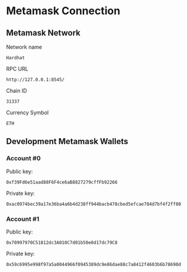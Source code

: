 # Metamask Connection

## Metamask Network

Network name

```
Hardhat
```

RPC URL

```
http://127.0.0.1:8545/
```

Chain ID

```
31337
```

Currency Symbol

```
ETH
```

## Development Metamask Wallets

### Account #0

Public key:

```
0xf39Fd6e51aad88F6F4ce6aB8827279cffFb92266
```

Private key:

```
0xac0974bec39a17e36ba4a6b4d238ff944bacb478cbed5efcae784d7bf4f2ff80
```

### Account #1

Public key:

```
0x70997970C51812dc3A010C7d01b50e0d17dc79C8
```

Private key:

```
0x59c6995e998f97a5a0044966f0945389dc9e86dae88c7a8412f4603b6b78690d
```
